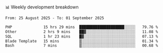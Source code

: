 📊 Weekly development breakdown
<!--START_SECTION:waka-->

```txt
From: 25 August 2025 - To: 01 September 2025

PHP              15 hrs 29 mins  ████████████████████░░░░░   79.76 %
Other            2 hrs 9 mins    ██▓░░░░░░░░░░░░░░░░░░░░░░   11.08 %
SQL              1 hr 23 mins    █▓░░░░░░░░░░░░░░░░░░░░░░░   07.13 %
Blade Template   15 mins         ▒░░░░░░░░░░░░░░░░░░░░░░░░   01.34 %
Bash             7 mins          ▒░░░░░░░░░░░░░░░░░░░░░░░░   00.68 %
```

<!--END_SECTION:waka-->

